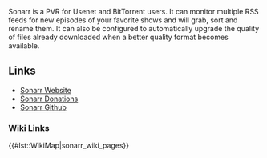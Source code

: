 Sonarr is a PVR for Usenet and BitTorrent users. It can monitor multiple RSS feeds for new episodes of your favorite shows and will grab, sort and rename them. It can also be configured to automatically upgrade the quality of files already downloaded when a better quality format becomes available.

## Links

  - [Sonarr Website](https://Sonarr.tv/)
  - [Sonarr Donations](https://sonarr.tv/donate)
  - [Sonarr Github](https://github.com/Sonarr/Sonarr)

### Wiki Links

{{\#lst::WikiMap|sonarr\_wiki\_pages}}
